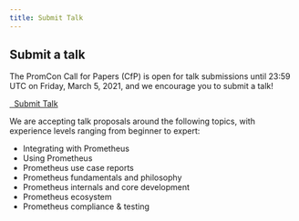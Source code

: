 ```yaml
---
title: Submit Talk
---
```


## Submit a talk

The PromCon Call for Papers (CfP) is open for talk submissions until 23:59 UTC on
Friday, March 5, 2021, and we encourage you to submit a talk!

<a class="btn btn-default btn-lg" href="https://docs.google.com/forms/d/1mKYcdSIw02Dq_uP2gKOiHoOnOQr4W5jwXqdT_Zsk41Y/viewform" target="_blank" role="button">
  <i class="fa fa-commenting"></i>&nbsp;&nbsp;Submit Talk
</a>

We are accepting talk proposals around the following topics, with experience
levels ranging from beginner to expert:

* Integrating with Prometheus
* Using Prometheus
* Prometheus use case reports
* Prometheus fundamentals and philosophy
* Prometheus internals and core development
* Prometheus ecosystem
* Prometheus compliance & testing

